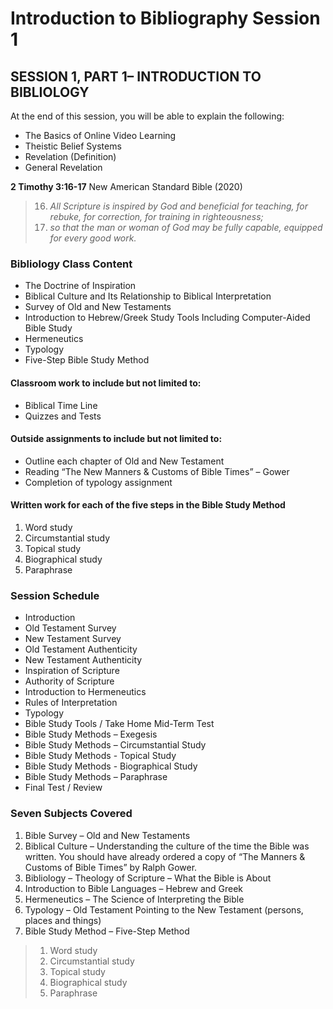 # Introduction to Bibliography Session 1
## SESSION 1, PART 1– INTRODUCTION TO BIBLIOLOGY
At the end of this session, you will be able to explain the following:
- The Basics of Online Video Learning
- Theistic Belief Systems
- Revelation (Definition)
- General Revelation

**2 Timothy 3:16-17**
New American Standard Bible (2020)
> 16. *All Scripture is inspired by God and beneficial for teaching, for rebuke, for correction, for training in righteousness;* 
> 17. *so that the man or woman of God may be fully capable, equipped for every good work.*

### Bibliology Class Content
- The Doctrine of Inspiration
- Biblical Culture and Its Relationship to Biblical Interpretation
- Survey of Old and New Testaments
- Introduction to Hebrew/Greek Study Tools Including Computer-Aided Bible Study
- Hermeneutics
- Typology
- Five-Step Bible Study Method
#### Classroom work to include but not limited to:
- Biblical Time Line
- Quizzes and Tests
#### Outside assignments to include but not limited to:
- Outline each chapter of Old and New Testament
- Reading “The New Manners & Customs of Bible Times” – Gower
- Completion of typology assignment
#### Written work for each of the five steps in the Bible Study Method
1) Word study
2) Circumstantial study
3) Topical study
4) Biographical study
5) Paraphrase

### Session Schedule
- Introduction
- Old Testament Survey
- New Testament Survey
- Old Testament Authenticity
- New Testament Authenticity
- Inspiration of Scripture
- Authority of Scripture
- Introduction to Hermeneutics
- Rules of Interpretation
- Typology
- Bible Study Tools / Take Home Mid-Term Test
- Bible Study Methods – Exegesis
- Bible Study Methods – Circumstantial Study
- Bible Study Methods - Topical Study
- Bible Study Methods - Biographical Study
- Bible Study Methods – Paraphrase
- Final Test / Review

### Seven Subjects Covered
1. Bible Survey – Old and New Testaments
2. Biblical Culture – Understanding the culture of the time the Bible was written. You
should have already ordered a copy of “The Manners & Customs of Bible Times” by
Ralph Gower.
3. Bibliology – Theology of Scripture – What the Bible is About
4. Introduction to Bible Languages – Hebrew and Greek
5. Hermeneutics – The Science of Interpreting the Bible
6. Typology – Old Testament Pointing to the New Testament (persons, places and
things)
7. Bible Study Method – Five-Step Method
>  1) Word study
>  2) Circumstantial study
>  3) Topical study
>  4) Biographical study
>  5) Paraphrase
